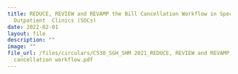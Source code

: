 ```yaml
---
title: REDUCE, REVIEW and REVAMP the Bill Cancellation Workflow in Specialist
  Outpatient  Clinics (SOCs)
date: 2022-02-01
layout: file
description: ""
image: ""
file_url: /files/circulars/C538_SGH_SHM 2021_REDUCE, REVIEW and REVAMP the bill
  cancellation workflow.pdf
---
```

